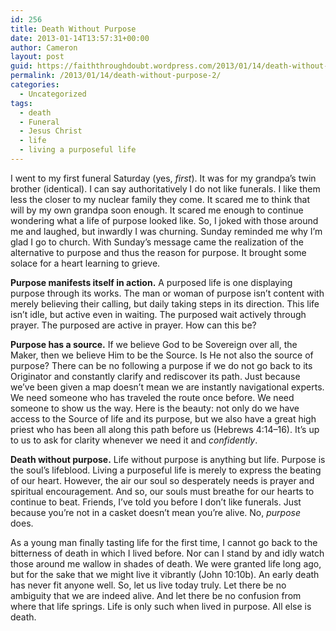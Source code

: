 ```yaml
---
id: 256
title: Death Without Purpose
date: 2013-01-14T13:57:31+00:00
author: Cameron
layout: post
guid: https://faiththroughdoubt.wordpress.com/2013/01/14/death-without-purpose/
permalink: /2013/01/14/death-without-purpose-2/
categories:
  - Uncategorized
tags:
  - death
  - Funeral
  - Jesus Christ
  - life
  - living a purposeful life
---
```

I went to my first funeral Saturday (yes, _first_). It was for my grandpa’s twin brother (identical). I can say authoritatively I do not like funerals. I like them less the closer to my nuclear family they come. It scared me to think that will by my own grandpa soon enough. It scared me enough to continue wondering what a life of purpose looked like. So, I joked with those around me and laughed, but inwardly I was churning. Sunday reminded me why I’m glad I go to church. With Sunday’s message came the realization of the alternative to purpose and thus the reason for purpose. It brought some solace for a heart learning to grieve.

**Purpose manifests itself in action.** A purposed life is one displaying purpose through its works. The man or woman of purpose isn’t content with merely believing their calling, but daily taking steps in its direction. This life isn’t idle, but active even in waiting. The purposed wait actively through prayer. The purposed are active in prayer. How can this be?

**Purpose has a source.** If we believe God to be Sovereign over all, the Maker, then we believe Him to be the Source. Is He not also the source of purpose? There can be no following a purpose if we do not go back to its Originator and constantly clarify and rediscover its path. Just because we’ve been given a map doesn’t mean we are instantly navigational experts. We need someone who has traveled the route once before. We need someone to show us the way. Here is the beauty: not only do we have access to the Source of life and its purpose, but we also have a great high priest who has been all along this path before us (Hebrews 4:14–16). It’s up to us to ask for clarity whenever we need it and _confidently_.

**Death without purpose.** Life without purpose is anything but life. Purpose is the soul’s lifeblood. Living a purposeful life is merely to express the beating of our heart. However, the air our soul so desperately needs is prayer and spiritual encouragement. And so, our souls must breathe for our hearts to continue to beat. Friends, I’ve told you before I don’t like funerals. Just because you’re not in a casket doesn’t mean you’re alive. No, _purpose_ does.

As a young man finally tasting life for the first time, I cannot go back to the bitterness of death in which I lived before. Nor can I stand by and idly watch those around me wallow in shades of death. We were granted life long ago, but for the sake that we might live it vibrantly (John 10:10b). An early death has never fit anyone well. So, let us live today truly. Let there be no ambiguity that we are indeed alive. And let there be no confusion from where that life springs. Life is only such when lived in purpose. All else is death.